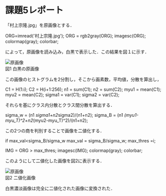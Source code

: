 # 課題5レポート

「村上宗隆.jpg」を原画像とする．

ORG=imread('村上宗隆.jpg');
ORG = rgb2gray(ORG);
imagesc(ORG); colormap(gray); colorbar;

によって，原画像を読み込み，白黒で表示した．この結果を図１に示す．

![原画像](https://github.com/Kobayashi-Takahiro-Training/FILE/blob/master/kadai3_0.jpg)  
図1 白黒の原画像

この画像のヒストグラムを2分割し，そこから画素数，平均値，分散を算出し，

C1 = H(1:i); 
C2 = H(i+1:256);
n1 = sum(C1); 
n2 = sum(C2);
myu1 = mean(C1); 
myu2 = mean(C2);
sigma1 = var(C1); 
sigma2 = var(C2);

それらを基にクラス内分散とクラス間分散を算出する．

sigma_w = (n1 *sigma1+n2*sigma2)/(n1+n2); 
sigma_B = (n1 *(myu1-myu_T)^2+n2*(myu2-myu_T)^2)/(n1+n2); 

この2つの商を判別することで画像を二値化する．

if max_val<sigma_B/sigma_w
max_val = sigma_B/sigma_w;
max_thres =i;

IMG = ORG > max_thres;
imagesc(IMG); colormap(gray); colorbar;

このようにして二値化した画像を図2に表示する．

![原画像](https://github.com/Kobayashi-Takahiro-Training/FILE/blob/master/kadai5.jpg)  
図2 二値化画像

白黒濃淡画像は完全に二値化された画像に変換された．